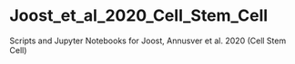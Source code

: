 # Joost_et_al_2020_Cell_Stem_Cell

Scripts and Jupyter Notebooks for Joost, Annusver et al. 2020 (Cell Stem Cell) 
